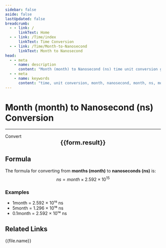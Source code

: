 ```yaml
---
sidebar: false
aside: false
lastUpdated: false
breadcrumb:
  - - link: /
      linkText: Home
  - - link: /Time/index
      linkText: Time Conversion
  - - link: /Time/Month-to-Nanosecond
      linkText: Month to Nanosecond
head:
  - - meta
    - name: description
      content: "Month (month) to Nanosecond (ns) time unit conversion guide. Learn how to convert using the formula month × 2.592 × 10¹⁵ to nanoseconds."
  - - meta
    - name: keywords
      content: "time, unit conversion, month, nanosecond, month, ns, month to nanosecond, time conversion guide"
---
```

# Month (month) to Nanosecond (ns) Conversion

---
<script setup>
import { onMounted, reactive, inject, ref } from 'vue'
import { NButton,NForm ,NFormItem,NInput,NInputNumber,NSelect,NCard,useMessage,NGrid ,NGi  } from 'naive-ui'
import { defineClientComponent } from 'vitepress'
import { Time } from '../files';

const convert = inject('convert')

const form = reactive({
  number: null,
  result: '',
})

const convertHandler = () => {
  if (form.number !== null && !isNaN(form.number)) {
    const convertedValue = parseFloat(form.number) * 2592000000000000
    form.result = `${form.number}month = ${convertedValue.toFixed(0)}ns`
  } else {
    form.result = 'Please enter a valid number.'
  }
}
</script>

<n-form size="large" :model="form">
  <n-form-item label="Months (month)">
    <n-input-number v-model:value="form.number" placeholder="Enter months" style="width: 100%" />
  </n-form-item>
  <n-form-item>
    <n-button type="info" @click="convertHandler" block>Convert</n-button>
  </n-form-item>
</n-form>

<n-card  embedded :bordered="false" hoverable>
  <div  style="text-align:center;font-size:20px;">
    <strong>{{form.result}}</strong>
  </div>
</n-card>

## Formula

The formula for converting from **months (month)** to **nanoseconds (ns)** is:
$$ ns = month \times 2.592 \times 10^{15} $$

### Examples
- 1month = 2.592 × 10¹⁵ ns
- 5month = 1.296 × 10¹⁶ ns
- 0.1month = 2.592 × 10¹⁴ ns
## Related Links
<n-grid x-gap="12" :cols="2">
  <n-gi v-for="(file, index) in Time" :key="index">
    <n-button
      text
      tag="a"
      :href="file.path"
      type="info"
    >
      {{file.name}}
    </n-button>
  </n-gi>
</n-grid>